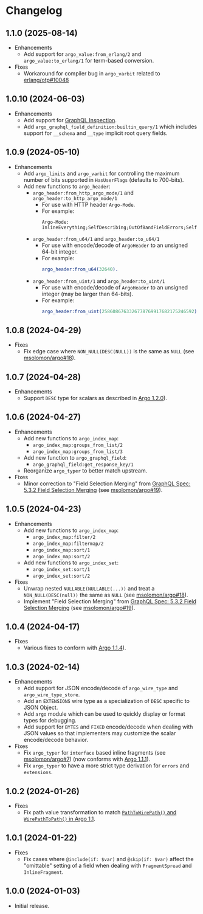 # Changelog

## 1.1.0 (2025-08-14)

* Enhancements
  * Add support for `argo_value:from_erlang/2` and `argo_value:to_erlang/1` for term-based conversion.
* Fixes
  * Workaround for compiler bug in `argo_varbit` related to [erlang/otp#10048](https://github.com/erlang/otp/pull/10048)

## 1.0.10 (2024-06-03)

* Enhancements
  * Add support for [GraphQL Inspection](https://spec.graphql.org/draft/#sec-Introspection).
  * Add `argo_graphql_field_definition:builtin_query/1` which includes support for `__schema` and `__type` implicit root query fields.

## 1.0.9 (2024-05-10)

* Enhancements
  * Add `argo_limits` and `argo_varbit` for controlling the maximum number of bits supported in `HasUserFlags` (defaults to 700-bits).
  * Add new functions to `argo_header`:
    * `argo_header:from_http_argo_mode/1` and `argo_header:to_http_argo_mode/1`
      * For use with HTTP header `Argo-Mode`.
      * For example:
        ```
        Argo-Mode: InlineEverything;SelfDescribing;OutOfBandFieldErrors;SelfDescribingErrors;NullTerminatedStrings;NoDeduplication;HasUserFlags:10
        ```
    * `argo_header:from_u64/1` and `argo_header:to_u64/1`
      * For use with encode/decode of `ArgoHeader` to an unsigned 64-bit integer.
      * For example:
        ```erlang
        argo_header:from_u64(32640).
        ```
    * `argo_header:from_uint/1` and `argo_header:to_uint/1`
      * For use with encode/decode of `ArgoHeader` to an unsigned integer (may be larger than 64-bits).
      * For example:
        ```erlang
        argo_header:from_uint(2586086763326778769917682175246592).
        ```

## 1.0.8 (2024-04-29)

* Fixes
  * Fix edge case where `NON_NULL(DESC(NULL))` is the same as `NULL` (see [msolomon/argo#18](https://github.com/msolomon/argo/issues/18)).

## 1.0.7 (2024-04-28)

* Enhancements
  * Support `DESC` type for scalars as described in [Argo 1.2.0](https://msolomon.github.io/argo/versions/1.2/spec#sec-v1-2-0)).

## 1.0.6 (2024-04-27)

* Enhancements
  * Add new functions to `argo_index_map`:
    * `argo_index_map:groups_from_list/2`
    * `argo_index_map:groups_from_list/3`
  * Add new function to `argo_graphql_field`:
    * `argo_graphql_field:get_response_key/1`
  * Reorganize `argo_typer` to better match upstream.
* Fixes
  * Minor correction to "Field Selection Merging" from [GraphQL Spec: 5.3.2 Field Selection Merging](https://spec.graphql.org/draft/#sec-Field-Selection-Merging) (see [msolomon/argo#19](https://github.com/msolomon/argo/pull/19)).

## 1.0.5 (2024-04-23)

* Enhancements
  * Add new functions to `argo_index_map`:
    * `argo_index_map:filter/2`
    * `argo_index_map:filtermap/2`
    * `argo_index_map:sort/1`
    * `argo_index_map:sort/2`
  * Add new functions to `argo_index_set`:
    * `argo_index_set:sort/1`
    * `argo_index_set:sort/2`
* Fixes
  * Unwrap nested `NULLABLE(NULLABLE(...))` and treat a `NON_NULL(DESC(null))` the same as `NULL` (see [msolomon/argo#18](https://github.com/msolomon/argo/issues/18)).
  * Implement "Field Selection Merging" from [GraphQL Spec: 5.3.2 Field Selection Merging](https://spec.graphql.org/draft/#sec-Field-Selection-Merging) (see [msolomon/argo#19](https://github.com/msolomon/argo/pull/19)).

## 1.0.4 (2024-04-17)

* Fixes
  * Various fixes to conform with [Argo 1.1.4](https://msolomon.github.io/argo/versions/1.1/spec#sec-v1-1-4)).

## 1.0.3 (2024-02-14)

* Enhancements
  * Add support for JSON encode/decode of `argo_wire_type` and `argo_wire_type_store`.
  * Add an `EXTENSIONS` wire type as a specialization of `DESC` specific to JSON Object.
  * Add `argo` module which can be used to quickly display or format types for debugging.
  * Add support for `BYTES` and `FIXED` encode/decode when dealing with JSON values so that implementers may customize the scalar encode/decode behavior.
* Fixes
  * Fix `argo_typer` for `interface` based inline fragments (see [msolomon/argo#7](https://github.com/msolomon/argo/issues/7)) (now conforms with [Argo 1.1.1](https://msolomon.github.io/argo/versions/1.1/spec#sec-v1-1-1)).
  * Fix `argo_typer` to have a more strict type derivation for `errors` and `extensions`.

## 1.0.2 (2024-01-26)

* Fixes
  * Fix path value transformation to match [`PathToWirePath()` and `WirePathToPath()` in Argo 1.1](https://msolomon.github.io/argo/versions/1.1/spec#sec-Path-value-transformation).

## 1.0.1 (2024-01-22)

* Fixes
  * Fix cases where `@include(if: $var)` and `@skip(if: $var)` affect the "omittable" setting of a field when dealing with `FragmentSpread` and `InlineFragment`.

## 1.0.0 (2024-01-03)

* Initial release.
